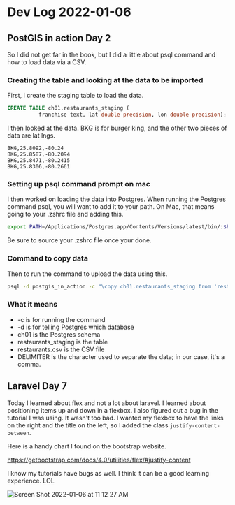 # Dev Log 2022-01-06

## PostGIS in action Day 2

So I did not get far in the book, but I did a little about psql command and how to load data via a CSV.

### Creating the table and looking at the data to be imported

First, I create the staging table to load the data.

```sql
CREATE TABLE ch01.restaurants_staging (
          franchise text, lat double precision, lon double precision);

```

I then looked at the data.  BKG is for burger king, and the other two pieces of data are lat lngs.

```
BKG,25.8092,-80.24
BKG,25.8587,-80.2094
BKG,25.8471,-80.2415
BKG,25.8306,-80.2661
```

### Setting up psql command prompt on mac

I then worked on loading the data into Postgres.  When running the Postgres command psql, you will want to add it to your path.  On Mac, that means going to your .zshrc file and adding this.

```bash
export PATH=/Applications/Postgres.app/Contents/Versions/latest/bin/:$PATH
```

Be sure to source your .zshrc file once your done.

### Command to copy data

Then to run the command to upload the data using this.


```bash
psql -d postgis_in_action -c "\copy ch01.restaurants_staging from 'restaurants.csv' DELIMITER as ','";
```

### What it means

 - -c is for running the command
 - -d is for telling Postgres which database
 - ch01 is the Postgres schema
 - restaurants_staging is the table
 - restaurants.csv is the CSV file
 - DELIMITER is the character used to separate the data; in our case, it's a comma.

## Laravel Day 7

Today I learned about flex and not a lot about laravel.  I learned about positioning items up and down in a flexbox.  I also figured out a bug in the tutorial I was using.  It wasn't too bad.  I wanted my flexbox to have the links on the right and the title on the left, so I added the class `justify-content-between`.

Here is a handy chart I found on the bootstrap website.

https://getbootstrap.com/docs/4.0/utilities/flex/#justify-content

I know my tutorials have bugs as well.  I think it can be a good learning experience.  LOL


![Screen Shot 2022-01-06 at 11 12 27 AM](https://user-images.githubusercontent.com/9620015/148438080-e34c4514-2905-4bd4-89bd-7afab90c7ee4.png)
